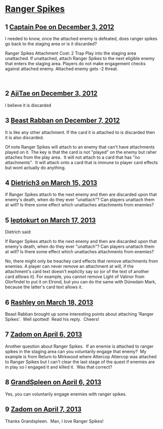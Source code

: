 # [Ranger Spikes](https://community.fantasyflightgames.com/topic/75065-ranger-spikes/)

## 1 [Captain Poe on December 3, 2012](https://community.fantasyflightgames.com/topic/75065-ranger-spikes/?do=findComment&comment=729962)

I needed to know, once the attached enemy is defeated, does ranger spikes go back to the staging area or is it discarded?

Ranger Spikes
Attachment
Cost: 2
Trap
Play into the staging area unattached. If unattached, attach Ranger Spikes to the next eligible enemy that enters the staging area. Players do not make engagement checks against attached enemy. Attached enemy gets -2 threat.

 

## 2 [AjiTae on December 3, 2012](https://community.fantasyflightgames.com/topic/75065-ranger-spikes/?do=findComment&comment=729970)

I believe it is discarded

## 3 [Beast Rabban on December 7, 2012](https://community.fantasyflightgames.com/topic/75065-ranger-spikes/?do=findComment&comment=731328)

It is like any other attachment. If the card it is attached to is discarded then it is also discarded.

Of note Ranger Spikes will attach to an enemy that can't have attachments played on it. The key is that the card is not "played" on the enemy but raher attaches from the play area.  It will not attach to a card that has "no attachments".  It will attach onto a card that is immune to player card effects but wont actually do anything.

## 4 [Dietrich3 on March 15, 2013](https://community.fantasyflightgames.com/topic/75065-ranger-spikes/?do=findComment&comment=774210)

If Ranger Spikes attach to the next enemy and then are discarded upon that enemy's death, when do they ever "unattach"? Can players unattach them at will? Is there some effect which unattaches attachments from enemies?

## 5 [leptokurt on March 17, 2013](https://community.fantasyflightgames.com/topic/75065-ranger-spikes/?do=findComment&comment=774742)

Dietrich said:

If Ranger Spikes attach to the next enemy and then are discarded upon that enemy's death, when do they ever "unattach"? Can players unattach them at will? Is there some effect which unattaches attachments from enemies?



No, there might only be treachey card effects that remove attachments from enemies. A player can never remove an attachment at will, if the attachment's card text doesn't explictly say so (or of the text of another card alllows it). For example, you cannot remove Light of Valinor from Glorfindel to put it on Elrond, but you can do the same with Dúnedain Mark, because the latter's card text allows it.

## 6 [Rashley on March 18, 2013](https://community.fantasyflightgames.com/topic/75065-ranger-spikes/?do=findComment&comment=775054)

Beast Rabban brought up some interesting points about attaching 'Ranger Spikes'.  Well spotted!  Read his reply.  Cheers!

## 7 [Zadom on April 6, 2013](https://community.fantasyflightgames.com/topic/75065-ranger-spikes/?do=findComment&comment=781914)

Another question about Ranger Spikes.  If an enemie is attached to ranger spikes in the staging area can you voluntarily engage that enemy?  My example is from Return to Mirkwood where Attercop Attercop was attached to Ranger Spikes but I can't clear the last stage of the quest if enemies are in play so I engaged it and killed it.  Was that correct?

## 8 [GrandSpleen on April 6, 2013](https://community.fantasyflightgames.com/topic/75065-ranger-spikes/?do=findComment&comment=782040)

Yes, you can voluntarily engage enemies with ranger spikes.

## 9 [Zadom on April 7, 2013](https://community.fantasyflightgames.com/topic/75065-ranger-spikes/?do=findComment&comment=782202)

Thanks Grandspleen.  Man, I love Ranger Spikes!

